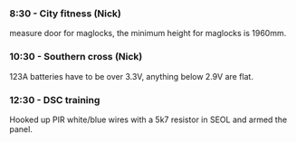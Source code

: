 ### 8:30 - City fitness (Nick)
measure door for maglocks, the minimum height for maglocks is 1960mm.
### 10:30 - Southern cross (Nick)
123A batteries have to be over 3.3V, anything below 2.9V are flat.
### 12:30 - DSC training
Hooked up PIR white/blue wires with a 5k7 resistor in SEOL and armed the panel. 
